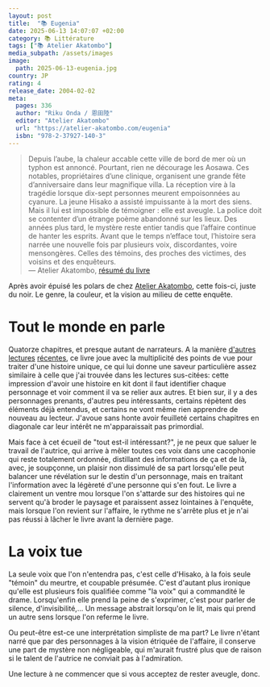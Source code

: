 ```yaml
---
layout: post
title:  "📚 Eugenia"
date: 2025-06-13 14:07:07 +02:00
category: 📚 Littérature
tags: ["📚 Atelier Akatombo"]
media_subpath: /assets/images
image:
  path: 2025-06-13-eugenia.jpg
country: JP
rating: 4
release_date: 2004-02-02
meta:
  pages: 336
  author: "Riku Onda / 恩田陸"
  editor: "Atelier Akatombo"
  url: "https://atelier-akatombo.com/eugenia"
  isbn: "978-2-37927-140-3"
---
```


> Depuis l’aube, la chaleur accable cette ville de bord de mer où un typhon est annoncé. Pourtant, rien ne décourage les Aosawa. Ces notables, propriétaires d’une clinique, organisent une grande fête d’anniversaire dans leur magnifique villa.  La réception vire à la tragédie lorsque dix-sept personnes meurent empoisonnées au cyanure. La jeune Hisako a assisté impuissante à la mort des siens. Mais il lui est impossible de témoigner : elle est aveugle. La police doit se contenter d’un étrange poème abandonné sur les lieux.  Des années plus tard, le mystère reste entier tandis que l’affaire continue de hanter les esprits.  Avant que le temps n’efface tout, l’histoire sera narrée une nouvelle fois par plusieurs voix, discordantes, voire mensongères.  Celles des témoins, des proches des victimes, des voisins et des enquêteurs.   
>― Atelier Akatombo, [résumé du livre](https://atelier-akatombo.com/eugenia)

Après avoir épuisé les polars de chez [Atelier Akatombo](/tags/atelier-akatombo/), cette fois-ci, juste du noir. Le genre, la couleur, et la vision au milieu de cette enquête.

# Tout le monde en parle

Quatorze chapitres, et presque autant de narrateurs. A la manière [d'autres](/posts/expiations/) [lectures](/posts/les-assassins-de-la-5eb/) [récentes](/posts/les-miracles-du-bazar-namiya/), ce livre joue avec la multiplicité des points de vue pour traiter d'une histoire unique, ce qui lui donne une saveur particulière assez similaire à celle que j'ai trouvée dans les lectures sus-citées: cette impression d'avoir une histoire en kit dont il faut identifier chaque personnage et voir comment il va se relier aux autres. Et bien sur, il y a des personnages prenants, d'autres peu intéressants, certains répètent des éléments déjà entendus, et certains ne vont même rien apprendre de nouveau au lecteur. J'avoue sans honte avoir feuilleté certains chapitres en diagonale car leur intérêt ne m'apparaissait pas primordial.

Mais face à cet écueil de "tout est-il intéressant?", je ne peux que saluer le travail de l'autrice, qui arrive à mêler toutes ces voix dans une cacophonie qui reste totalement ordonnée, distillant des informations de ça et de là, avec, je soupçonne, un plaisir non dissimulé de sa part lorsqu'elle peut balancer une révélation sur le destin d'un personnage, mais en traitant l'information avec la légèreté d'une personne qui s'en fout. Le livre a clairement un ventre mou lorsque l'on s'attarde sur des histoires qui ne servent qu'à broder le paysage et paraissent assez lointaines à l'enquête, mais lorsque l'on revient sur l'affaire, le rythme ne s'arrête plus et je n'ai pas réussi à lâcher le livre avant la dernière page.

# La voix tue

La seule voix que l'on n'entendra pas, c'est celle d'Hisako, à la fois seule "témoin" du meurtre, et coupable présumée. C'est d'autant plus ironique qu'elle est plusieurs fois qualifiée comme "la voix" qui a commandité le drame. Lorsqu'enfin elle prend la peine de s'exprimer, c'est pour parler de silence, d'invisibilité,... Un message abstrait lorsqu'on le lit, mais qui prend un autre sens lorsque l'on referme le livre.

Ou peut-être est-ce une interprétation simpliste de ma part? Le livre n'étant narré que par des personnages à la vision étriquée de l'affaire, il conserve une part de mystère non négligeable, qui m'aurait frustré plus que de raison si le talent de l'autrice ne conviait pas à l'admiration.

Une lecture à ne commencer que si vous acceptez de rester aveugle, donc.

